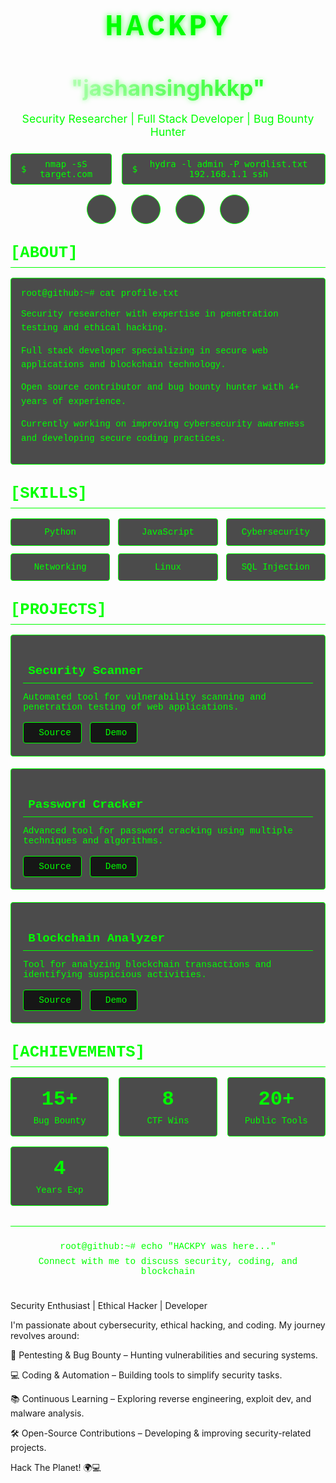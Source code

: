 <div align="center">
  <div class="profile-text" style="font-family: 'Courier New', monospace; font-size: 3rem; color: #0f0; font-weight: bold; letter-spacing: 0.1em; text-transform: uppercase; margin-bottom: 1rem; text-shadow: 0 0 10px rgba(0, 255, 0, 0.7);">HACKPY</div>
  <h1 style="font-size: 2.2rem; margin-bottom: 0.5rem; background: linear-gradient(90deg, #fff, #0f0); -webkit-background-clip: text; -webkit-text-fill-color: transparent; text-shadow: 0 0 8px rgba(0, 255, 0, 0.4);">"jashansinghkkp"</h1>
  <p style="font-size: 1.1rem; color: #0f0; margin-bottom: 1.5rem;">Security Researcher | Full Stack Developer | Bug Bounty Hunter</p>
  
  <div style="display: flex; justify-content: center; gap: 1rem; margin: 1rem 0;">
    <div style="display: inline-flex; align-items: center; background: rgba(0, 0, 0, 0.7); padding: 0.5rem 1rem; border: 1px solid #0f0; border-radius: 4px; color: #0f0; font-family: monospace;">
      <span style="margin-right: 0.5rem;">$</span>
      <span>nmap -sS target.com</span>
    </div>
    <div style="display: inline-flex; align-items: center; background: rgba(0, 0, 0, 0.7); padding: 0.5rem 1rem; border: 1px solid #0f0; border-radius: 4px; color: #0f0; font-family: monospace;">
      <span style="margin-right: 0.5rem;">$</span>
      <span>hydra -l admin -P wordlist.txt 192.168.1.1 ssh</span>
    </div>
  </div>
  
  <div style="display: flex; justify-content: center; gap: 1.5rem; margin: 1rem 0;">
    <a href="#" style="width: 45px; height: 45px; border-radius: 50%; background: rgba(0, 0, 0, 0.7); display: flex; align-items: center; justify-content: center; color: #0f0; font-size: 1.5rem; transition: all 0.3s ease; border: 1px solid #0f0; text-decoration: none;">
      <i class="fab fa-github"></i>
    </a>
    <a href="#" style="width: 45px; height: 45px; border-radius: 50%; background: rgba(0, 0, 0, 0.7); display: flex; align-items: center; justify-content: center; color: #0f0; font-size: 1.5rem; transition: all 0.3s ease; border: 1px solid #0f0; text-decoration: none;">
      <i class="fab fa-twitter"></i>
    </a>
    <a href="#" style="width: 45px; height: 45px; border-radius: 50%; background: rgba(0, 0, 0, 0.7); display: flex; align-items: center; justify-content: center; color: #0f0; font-size: 1.5rem; transition: all 0.3s ease; border: 1px solid #0f0; text-decoration: none;">
      <i class="fab fa-linkedin"></i>
    </a>
    <a href="#" style="width: 45px; height: 45px; border-radius: 50%; background: rgba(0, 0, 0, 0.7); display: flex; align-items: center; justify-content: center; color: #0f0; font-size: 1.5rem; transition: all 0.3s ease; border: 1px solid #0f0; text-decoration: none;">
      <i class="fab fa-discord"></i>
    </a>
  </div>
</div>

<h2 style="font-size: 1.6rem; margin: 2rem 0 1rem; padding-bottom: 0.5rem; border-bottom: 1px solid #0f0; color: #0f0; font-family: 'Courier New', monospace;">[ABOUT]</h2>
<div style="background: rgba(0, 0, 0, 0.7); border: 1px solid #0f0; border-radius: 4px; padding: 1rem; margin: 1rem 0; font-family: 'Courier New', monospace; color: #0f0;">
  <div style="margin-bottom: 0.5rem;">root@github:~# cat profile.txt</div>
  <div style="color: #0f0; line-height: 1.6;">
    <p>Security researcher with expertise in penetration testing and ethical hacking.</p>
    <p>Full stack developer specializing in secure web applications and blockchain technology.</p>
    <p>Open source contributor and bug bounty hunter with 4+ years of experience.</p>
    <p>Currently working on improving cybersecurity awareness and developing secure coding practices.</p>
  </div>
</div>

<h2 style="font-size: 1.6rem; margin: 2rem 0 1rem; padding-bottom: 0.5rem; border-bottom: 1px solid #0f0; color: #0f0; font-family: 'Courier New', monospace;">[SKILLS]</h2>
<div style="display: grid; grid-template-columns: repeat(auto-fill, minmax(120px, 1fr)); gap: 0.8rem; margin: 1rem 0;">
  <div style="background: rgba(0, 0, 0, 0.7); border: 1px solid #0f0; border-radius: 4px; padding: 0.8rem; text-align: center; font-family: 'Courier New', monospace; color: #0f0; transition: all 0.3s ease;">
    <i class="fab fa-python" style="font-size: 1.5rem; margin-bottom: 0.5rem;"></i>
    <div>Python</div>
  </div>
  <div style="background: rgba(0, 0, 0, 0.7); border: 1px solid #0f0; border-radius: 4px; padding: 0.8rem; text-align: center; font-family: 'Courier New', monospace; color: #0f0; transition: all 0.3s ease;">
    <i class="fab fa-js" style="font-size: 1.5rem; margin-bottom: 0.5rem;"></i>
    <div>JavaScript</div>
  </div>
  <div style="background: rgba(0, 0, 0, 0.7); border: 1px solid #0f0; border-radius: 4px; padding: 0.8rem; text-align: center; font-family: 'Courier New', monospace; color: #0f0; transition: all 0.3s ease;">
    <i class="fas fa-shield-alt" style="font-size: 1.5rem; margin-bottom: 0.5rem;"></i>
    <div>Cybersecurity</div>
  </div>
  <div style="background: rgba(0, 0, 0, 0.7); border: 1px solid #0f0; border-radius: 4px; padding: 0.8rem; text-align: center; font-family: 'Courier New', monospace; color: #0f0; transition: all 0.3s ease;">
    <i class="fas fa-network-wired" style="font-size: 1.5rem; margin-bottom: 0.5rem;"></i>
    <div>Networking</div>
  </div>
  <div style="background: rgba(0, 0, 0, 0.7); border: 1px solid #0f0; border-radius: 4px; padding: 0.8rem; text-align: center; font-family: 'Courier New', monospace; color: #0f0; transition: all 0.3s ease;">
    <i class="fab fa-linux" style="font-size: 1.5rem; margin-bottom: 0.5rem;"></i>
    <div>Linux</div>
  </div>
  <div style="background: rgba(0, 0, 0, 0.7); border: 1px solid #0f0; border-radius: 4px; padding: 0.8rem; text-align: center; font-family: 'Courier New', monospace; color: #0f0; transition: all 0.3s ease;">
    <i class="fas fa-database" style="font-size: 1.5rem; margin-bottom: 0.5rem;"></i>
    <div>SQL Injection</div>
  </div>
</div>

<h2 style="font-size: 1.6rem; margin: 2rem 0 1rem; padding-bottom: 0.5rem; border-bottom: 1px solid #0f0; color: #0f0; font-family: 'Courier New', monospace;">[PROJECTS]</h2>
<div style="display: grid; grid-template-columns: repeat(auto-fill, minmax(300px, 1fr)); gap: 1.2rem; margin: 1rem 0;">
  <div style="background: rgba(0, 0, 0, 0.7); border: 1px solid #0f0; border-radius: 4px; padding: 1.2rem; transition: all 0.3s ease; font-family: 'Courier New', monospace; color: #0f0;">
    <h3 style="font-size: 1.2rem; margin-bottom: 0.8rem; color: #0f0; border-bottom: 1px solid #0f0; padding-bottom: 0.5rem;">
      <i class="fas fa-lock" style="margin-right: 0.5rem;"></i> Security Scanner
    </h3>
    <p style="color: #0f0; margin-bottom: 1rem; font-size: 0.9rem;">Automated tool for vulnerability scanning and penetration testing of web applications.</p>
    <div style="display: flex; gap: 0.8rem;">
      <a href="#" style="padding: 0.5rem 1rem; background: rgba(0, 0, 0, 0.7); border: 1px solid #0f0; color: #0f0; border-radius: 4px; text-decoration: none; font-size: 0.9rem; transition: all 0.3s ease;">
        <i class="fab fa-github" style="margin-right: 0.5rem;"></i> Source
      </a>
      <a href="#" style="padding: 0.5rem 1rem; background: rgba(0, 0, 0, 0.7); border: 1px solid #0f0; color: #0f0; border-radius: 4px; text-decoration: none; font-size: 0.9rem; transition: all 0.3s ease;">
        <i class="fas fa-external-link-alt" style="margin-right: 0.5rem;"></i> Demo
      </a>
    </div>
  </div>
  
  <div style="background: rgba(0, 0, 0, 0.7); border: 1px solid #0f0; border-radius: 4px; padding: 1.2rem; transition: all 0.3s ease; font-family: 'Courier New', monospace; color: #0f0;">
    <h3 style="font-size: 1.2rem; margin-bottom: 0.8rem; color: #0f0; border-bottom: 1px solid #0f0; padding-bottom: 0.5rem;">
      <i class="fas fa-key" style="margin-right: 0.5rem;"></i> Password Cracker
    </h3>
    <p style="color: #0f0; margin-bottom: 1rem; font-size: 0.9rem;">Advanced tool for password cracking using multiple techniques and algorithms.</p>
    <div style="display: flex; gap: 0.8rem;">
      <a href="#" style="padding: 0.5rem 1rem; background: rgba(0, 0, 0, 0.7); border: 1px solid #0f0; color: #0f0; border-radius: 4px; text-decoration: none; font-size: 0.9rem; transition: all 0.3s ease;">
        <i class="fab fa-github" style="margin-right: 0.5rem;"></i> Source
      </a>
      <a href="#" style="padding: 0.5rem 1rem; background: rgba(0, 0, 0, 0.7); border: 1px solid #0f0; color: #0f0; border-radius: 4px; text-decoration: none; font-size: 0.9rem; transition: all 0.3s ease;">
        <i class="fas fa-external-link-alt" style="margin-right: 0.5rem;"></i> Demo
      </a>
    </div>
  </div>
  
  <div style="background: rgba(0, 0, 0, 0.7); border: 1px solid #0f0; border-radius: 4px; padding: 1.2rem; transition: all 0.3s ease; font-family: 'Courier New', monospace; color: #0f0;">
    <h3 style="font-size: 1.2rem; margin-bottom: 0.8rem; color: #0f0; border-bottom: 1px solid #0f0; padding-bottom: 0.5rem;">
      <i class="fas fa-code-branch" style="margin-right: 0.5rem;"></i> Blockchain Analyzer
    </h3>
    <p style="color: #0f0; margin-bottom: 1rem; font-size: 0.9rem;">Tool for analyzing blockchain transactions and identifying suspicious activities.</p>
    <div style="display: flex; gap: 0.8rem;">
      <a href="#" style="padding: 0.5rem 1rem; background: rgba(0, 0, 0, 0.7); border: 1px solid #0f0; color: #0f0; border-radius: 4px; text-decoration: none; font-size: 0.9rem; transition: all 0.3s ease;">
        <i class="fab fa-github" style="margin-right: 0.5rem;"></i> Source
      </a>
      <a href="#" style="padding: 0.5rem 1rem; background: rgba(0, 0, 0, 0.7); border: 1px solid #0f0; color: #0f0; border-radius: 4px; text-decoration: none; font-size: 0.9rem; transition: all 0.3s ease;">
        <i class="fas fa-external-link-alt" style="margin-right: 0.5rem;"></i> Demo
      </a>
    </div>
  </div>
</div>

<h2 style="font-size: 1.6rem; margin: 2rem 0 1rem; padding-bottom: 0.5rem; border-bottom: 1px solid #0f0; color: #0f0; font-family: 'Courier New', monospace;">[ACHIEVEMENTS]</h2>
<div style="display: grid; grid-template-columns: repeat(auto-fit, minmax(150px, 1fr)); gap: 1rem; margin: 1rem 0;">
  <div style="background: rgba(0, 0, 0, 0.7); border: 1px solid #0f0; border-radius: 4px; padding: 1rem; text-align: center; font-family: 'Courier New', monospace; color: #0f0; transition: all 0.3s ease;">
    <div style="font-size: 2rem; font-weight: bold; margin-bottom: 0.5rem;">15+</div>
    <div>Bug Bounty</div>
  </div>
  <div style="background: rgba(0, 0, 0, 0.7); border: 1px solid #0f0; border-radius: 4px; padding: 1rem; text-align: center; font-family: 'Courier New', monospace; color: #0f0; transition: all 0.3s ease;">
    <div style="font-size: 2rem; font-weight: bold; margin-bottom: 0.5rem;">8</div>
    <div>CTF Wins</div>
  </div>
  <div style="background: rgba(0, 0, 0, 0.7); border: 1px solid #0f0; border-radius: 4px; padding: 1rem; text-align: center; font-family: 'Courier New', monospace; color: #0f0; transition: all 0.3s ease;">
    <div style="font-size: 2rem; font-weight: bold; margin-bottom: 0.5rem;">20+</div>
    <div>Public Tools</div>
  </div>
  <div style="background: rgba(0, 0, 0, 0.7); border: 1px solid #0f0; border-radius: 4px; padding: 1rem; text-align: center; font-family: 'Courier New', monospace; color: #0f0; transition: all 0.3s ease;">
    <div style="font-size: 2rem; font-weight: bold; margin-bottom: 0.5rem;">4</div>
    <div>Years Exp</div>
  </div>
</div>

<footer style="text-align: center; padding: 1.5rem 0; color: #0f0; font-size: 0.9rem; margin-top: 2rem; border-top: 1px solid #0f0; font-family: 'Courier New', monospace;">
  <div style="margin-bottom: 0.5rem;">root@github:~# echo "HACKPY was here..."</div>
  <div>Connect with me to discuss security, coding, and blockchain</div>
</footer>

Security Enthusiast | Ethical Hacker | Developer

I'm passionate about cybersecurity, ethical hacking, and coding. My journey revolves around:

🔐 Pentesting & Bug Bounty – Hunting vulnerabilities and securing systems.

💻 Coding & Automation – Building tools to simplify security tasks.

📚 Continuous Learning – Exploring reverse engineering, exploit dev, and malware analysis.

🛠️ Open-Source Contributions – Developing & improving security-related projects.

Hack The Planet! 🌍💻
